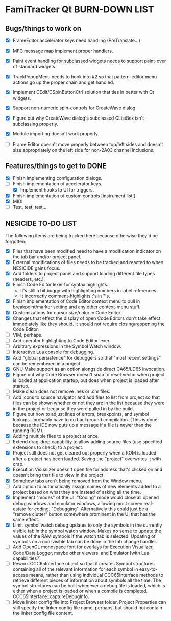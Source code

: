# FamiTracker Qt BURN-DOWN LIST

## Bugs/things to work on

- [x] FrameEditor accelerator keys need handling (PreTranslate...)
- [x] MFC message map implement proper handlers.
- [x] Paint event handling for subclassed widgets needs to support paint-over of standard widgets.
- [x] TrackPopupMenu needs to hook into #2 so that pattern-editor menu actions go up the proper chain and get handled.
- [x] Implement CEdit/CSpinButtonCtrl solution that ties in better with Qt widgets.
- [x] Support non-numeric spin-controls for CreateWave dialog.
- [x] Figure out why CreateWave dialog's subclassed CListBox isn't subclassing properly.
- [x] Module importing doesn't work properly.
- [ ] Frame Editor doesn't move properly between top/left sides and doesn't size appropriately on the left side for non-2A03 channel inclusions.


## Features/things to get to DONE

- [x] Finish implementing configuration dialogs.
- [ ] Finish implementation of accelerator keys.
   - [x] Implement hooks to UI for triggers.
- [x] Finish implementation of custom controls [instrument list!]
- [x] MIDI
- [ ] Test, test, test...

## NESICIDE TO-DO LIST

The following items are being tracked here because otherwise they'd be forgotten:

- [x] Files that have been modified need to have a modification indicator on the tab bar and/or project panel.
- [x] External modifications of files needs to be tracked and reacted to when NESICIDE gains focus.
- [x] Add folders to project panel and support loading different file types (headers, etc.)
- [x] Finish Code Editor lexer for syntax highlights.
   - It's still a bit buggy with highlighting numbers in label references.
   - It incorrectly comment-highlights ;'s in "'s.
- [x] Finish implementation of Code Editor context menu to pull in breakpoint/marker setting and any other context-menu stuff.
- [x] Customizations for cursor size/color in Code Editor.
- [x] Changes that effect the display of open Code Editors don't take effect immediately like they should.  It should not require closing/reopening the Code Editor.
- [ ] VIM, perhaps.
- [ ] Add operator highlighting to Code Editor lexer.
- [ ] Arbitrary expressions in the Symbol Watch window.
- [ ] Interactive Lua console for debugging.
- [x] Add "global persistence" for debuggers so that "most recent settings" can be remembered in a project.
- [x] GNU Make support as an option alongside direct CA65/LD65 invocation.
- [x] Figure out why Code Browser doesn't snap to reset vector when project is loaded at application startup, but does when project is loaded after startup.
- [ ] Make clean does not remove .nes or .chr files.
- [ ] Add icons to source navigator and add files to list from project so that files can be shown whether or not they are in the list because they were in the project
or because they were pulled in by the build.
- [x] Figure out how to adjust lines of errors, breakpoints, and symbol lookups...probably have to do background compilation.
(This is done because the IDE now puts up a message if a file is newer than the running ROM).
- [x] Adding multiple files to a project at once.
- [ ] Extend drag-drop capability to allow adding source files (use specified extensions to check) to a project.
- [x] Project still does not get cleared out properly when a ROM is loaded after a project has been loaded.  Saving the "project" overwrites it with crap.
- [x] Execution Visualizer doesn't open file for address that's clicked on and doesn't bring that file to view in the project.
- [x] Somehow tabs aren't being removed from the Window menu.
- [ ] Add option to automatically assign names of new elements added to a project based on what they are instead of asking all the time.
- [x] Implement "modes" of the UI.  "Coding" mode would close all opened debug windows and emulator windows, allowing most screen real-estate for coding.  "Debugging".  Alternatively this could just be a "remove clutter" button somewhere prominent in the UI that has the same effect.
- [x] Limit symbol watch debug updates to only the symbols in the currently visible tab in the symbol watch window.  Makes no sense to update the values of the RAM symbols if the watch tab is selected.  Updating of symbols on a non-visible tab can be done in the tab change handler.
- [ ] Add OpenGL monospace font for overlays for Execution Visualizer, Code/Data Logger, maybe other viewers, and Emulator [with Lua capabilities?]
- [ ] Rework CCC65Interface object so that it creates Symbol structures containing all of the relevant information for each symbol in easy-to-access means, rather than using individual CCC65Interface methods to retrieve different pieces of information about symbols all the time.  The symbol structures can be built whenever a debug file is loaded, which is either when a project is loaded or when a compile is completed.  CCC65Interface::captureDebugInfo.
- [ ] Move linker config file into Project Browser folder.  Project Properties can still specify the linker config file name, perhaps, but should not contain the linker config file content.
